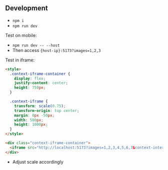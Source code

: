 ## Development

- `npm i`
- `npm run dev`

Test on mobile:

- `npm run dev -- --host`
- Then access `{host-ip}:5173?images=1,2,3`

Test in iframe:

```html
<style>
  .context-iframe-container {
    display: flex;
    justify-content: center;
    height: 750px;
  }

  .context-iframe {
    transform: scale(0.75);
    transform-origin: top center;
    margin: 0px -50px;
    width: 500px;
    height: 1000px;
  }
</style>

<div class="context-iframe-container">
  <iframe src="http://localhost:5173?images=1,2,3,4,5,6,7&context-interface=baseline" class="context-iframe"></iframe>
</div>
```

- Adjust scale accordingly
